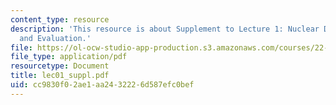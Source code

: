 ```yaml
---
content_type: resource
description: 'This resource is about Supplement to Lecture 1: Nuclear Data Compilation
  and Evaluation.'
file: https://ol-ocw-studio-app-production.s3.amazonaws.com/courses/22-101-applied-nuclear-physics-fall-2006/cc9830f02ae1aa2432226d587efc0bef_lec01_suppl.pdf
file_type: application/pdf
resourcetype: Document
title: lec01_suppl.pdf
uid: cc9830f0-2ae1-aa24-3222-6d587efc0bef
---
```

